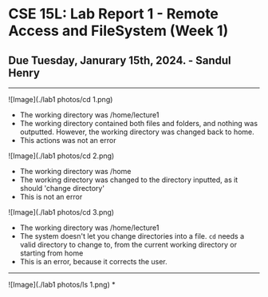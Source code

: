 # CSE 15L: Lab Report 1 - Remote Access and FileSystem (Week 1)
## Due Tuesday, Janurary 15th, 2024. - Sandul Henry

---

![Image](./lab1 photos/cd 1.png)
* The working directory was /home/lecture1
* The working directory contained both files and folders, and nothing was outputted. However, the working directory was changed back to home.
* This actions was not an error

![Image](./lab1 photos/cd 2.png)
* The working directory was /home
* The working directory was changed to the directory inputted, as it should 'change directory'
* This is not an error

![Image](./lab1 photos/cd 3.png)
* The working directory was /home/lecture1
* The system doesn't let you change directories into a file. `cd` needs a valid directory to change to, from the current working directory or starting from home
* This is an error, because it corrects the user.

---

![Image](./lab1 photos/ls 1.png)
*
